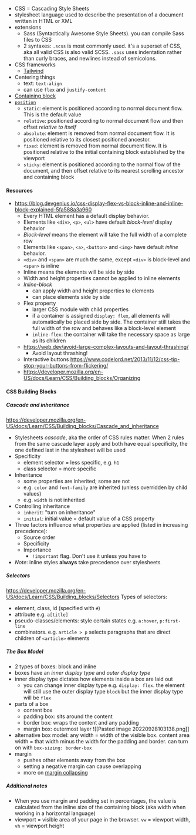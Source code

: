 - CSS = Cascading Style Sheets
- stylesheet language used to describe the presentation of a document written in HTML or XML
- extensions
	- Sass (Syntactically Awesome Style Sheets). you can compile Sass files to CSS
	- 2 syntaxes: `.scss` is most commonly used. it's a superset of CSS, aka all valid CSS is also valid SCSS. `.sass` uses indentation rather than curly braces, and newlines instead of semicolons.
- CSS frameworks
	- [Tailwind](https://tailwindcss.com/)
- Centering things
	- text: `text-align`
	- can use `flex` and `justify-content`
- [Containing block](https://developer.mozilla.org/en-US/docs/Web/CSS/Containing_block)
- [`position`](https://developer.mozilla.org/en-US/docs/Web/CSS/position)
	- `static`: element is positioned according to normal document flow. This is the default value
	- `relative`: positioned according to normal document flow and then offset *relative to itself*
	- `absolute`: element is removed from normal document flow. It is positioned relative to its closest positioned ancestor.
	- `fixed`: element is removed from normal document flow. It is positioned relative to the initial containing block established by the viewport
	- `sticky`: element is positioned according to the normal flow of the document, and then offset relative to its nearest scrolling ancestor and containing block


#### Resources
- https://blog.devgenius.io/css-display-flex-vs-block-inline-and-inline-block-explained-5fa588a3a960
	- Every HTML element has a default display behavior.
	- Elements like `<div>`, `<p>`, `<ul>` have default *block-level* display behavior
	- *Block-level* means the element will take the full width of a complete row
	- Elements like `<span>`, `<a>`,  `<button>` and `<img>` have default *inline* behavior.
	- `<div>` and `<span>` are much the same, except `<div>` is block-level and `<span>` is inline
	- Inline means the elements will be side by side
	- Width and height properties cannot be applied to inline elements
	- *Inline-block*
		- can apply width and height properties to elements
		- can place elements side by side
	- Flex property
		- larger CSS module with child properties
		- if a container is assigned `display: flex`, all elements will automatically be placed side by side. The container still takes the full width of the row and behaves like a block-level element
		- `inline-flex`: the container will take the necessary space as large as its children
	- https://web.dev/avoid-large-complex-layouts-and-layout-thrashing/
		- Avoid layout thrashing!
	- Interactive buttons https://www.codelord.net/2013/11/12/css-tip-stop-your-buttons-from-flickering/
	- https://developer.mozilla.org/en-US/docs/Learn/CSS/Building_blocks/Organizing


#### CSS Building Blocks

##### Cascade and inheritance
 https://developer.mozilla.org/en-US/docs/Learn/CSS/Building_blocks/Cascade_and_inheritance
- Stylesheets *cascade*, aka the order of CSS rules matter. When 2 rules from the same cascade layer apply and both have equal specificity, the one defined last in the stylesheet will be used
- Specificity
	- element selector = less specific, e.g. `h1`
	- class selector = more specific
- Inheritance
	- some properties are inherited; some are not
	- e.g. `color` and `font-family` are inherited (unless overridden by child values)
	- e.g. `width` is not inherited
- Controlling inheritance
	- `inherit`: "turn on inheritance"
	- `initial`: initial value = default value of a CSS property
- Three factors influence what properties are applied (listed in increasing precedence):
	- Source order
	- Specificity
	- Importance
		- `!important` flag. Don't use it unless you have to
- *Note*: inline styles **always** take precedence over stylesheets

##### Selectors
https://developer.mozilla.org/en-US/docs/Learn/CSS/Building_blocks/Selectors
Types of selectors:
- element, class, id (specified with `#`)
- attribute e.g. `a[title]`
- pseudo-classes/elements: style certain states e.g. `a:hover`, `p:first-line`
- combinators. e.g. `article > p`  selects paragraphs that are direct children of `<article>` elements


##### The Box Model
- 2 types of boxes: block and inline
- boxes have an *inner display type* and *outer display type*
- inner display type dictates how elements inside a box are laid out
	- you can change inner display type e.g. `display: flex`. the element will still use the outer display type `block` but the inner display type will be `flex`
- parts of a box
	- content box
	- padding box: sits around the content
	- border box: wraps the content and any padding
	- margin box: outermost layer
	  ![[Pasted image 20220928103138.png]]  
- alternative box model: any width = width of the visible box. content area width = that width minus the width for the padding and border. can turn on with `box-sizing: border-box`
- margin
	- pushes other elements away from the box
	- setting a negative margin can cause overlapping
	- more on [margin collapsing](https://developer.mozilla.org/en-US/docs/Web/CSS/CSS_Box_Model/Mastering_margin_collapsing)

##### Additional notes
- When you use margin and padding set in percentages, the value is calculated from the inline size of the containing block (aka width when working in a horizontal language)
- viewport = visible area of your page in the browser. `vw` = viewport width, `vh` = viewport height
